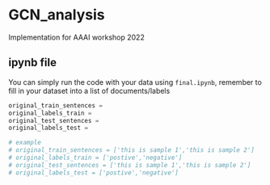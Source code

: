 # GCN_analysis
Implementation for AAAI workshop 2022

## ipynb file
You can simply run the code with your data using `final.ipynb`, remember to fill in your dataset into a list of documents/labels
```python
original_train_sentences = 
original_labels_train = 
original_test_sentences = 
original_labels_test = 

# example 
# original_train_sentences = ['this is sample 1','this is sample 2']
# original_labels_train = ['postive','negative']
# original_test_sentences = ['this is sample 1','this is sample 2']
# original_labels_test = ['postive','negative']
```
